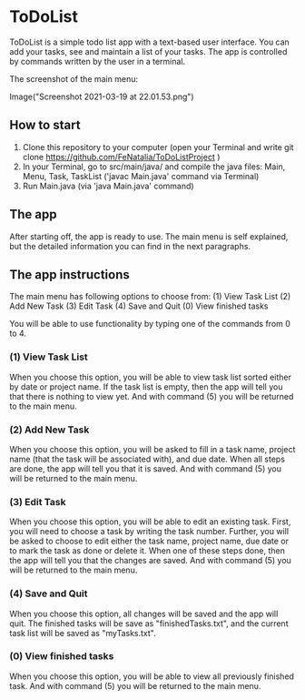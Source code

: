 # ToDoList
ToDoList is a simple todo list app with a text-based user interface. 
You can add your tasks, see and maintain a list of your tasks. The app is controlled by commands written by the user in a terminal. 

The screenshot of the main menu: 

Image("Screenshot 2021-03-19 at 22.01.53.png")

## How to start
1. Clone this repository to your computer (open your Terminal and write git clone https://github.com/FeNatalia/ToDoListProject )
2. In your Terminal, go to src/main/java/ and compile the java files: Main, Menu, Task, TaskList ('javac Main.java' command via Terminal)
3. Run Main.java (via 'java Main.java' command)

## The app
After starting off, the app is ready to use. The main menu is self explained, but the detailed information you can find in the next paragraphs.

## The app instructions

The main menu has following options to choose from: 
(1) View Task List
(2) Add New Task
(3) Edit Task
(4) Save and Quit
(0) View finished tasks

You will be able to use functionality by typing one of the commands from 0 to 4.

### (1) View Task List

When you choose this option, you will be able to view task list sorted either by date or project name.
If the task list is empty, then the app will tell you that there is nothing to view yet. And with command (5) you will be returned to the main menu. 

### (2) Add New Task

When you choose this option, you will be asked to fill in a task name, project name (that the task will be associated with), and due date. When all steps are done, the app will tell you that it is saved. And with command (5) you will be returned to the main menu. 

### (3) Edit Task

When you choose this option, you will be able to edit an existing task. First, you will need to choose a task by writing the task number. Further, you will be asked to choose to edit either the task name, project name, due date or to mark the task as done or delete it. When one of these steps done, then the app will tell you that the changes are saved. And with command (5) you will be returned to the main menu. 

### (4) Save and Quit 

When you choose this option, all changes will be saved and the app will quit. The finished tasks will be save as "finishedTasks.txt", and the current task list will be saved as "myTasks.txt". 

### (0) View finished tasks 

When you choose this option, you will be able to view all previously finished task. And with command (5) you will be returned to the main menu. 



